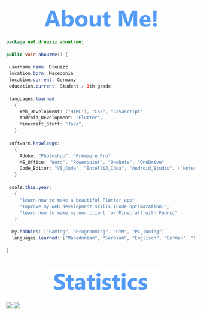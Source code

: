 <div align="center">
  <div class="about-me" align="center">
    <h1>
      <img align="center" height=70 src="/img/about-me-logo1.png"/>
    </h1>
  </div>
  <div align="left">  

  ```java
  package net.dreuzzz.about-me;

  public void aboutMe() {
  
   username.name: Dreuzzz
   location.born: Macedonia
   location.current: Germany
   education.current: Student / 9th grade

   languages.learned:
     {
       Web_Development: ("HTML"), "CSS", "JavaScript"
       Android_Development: "Flutter",
       Minecraft_Stuff: "Java",
     }

   software.knowledge:
     {
       Adobe: "Photoshop", "Premiere_Pro"
       MS_Office: "Word", "Powerpoint", "OneNote", "OneDrive"        
       Code_Editor: "VS_Code", "IntelliJ_Idea", "Android_Studio", ("Notepad++")
     }

   goals.this.year:
     {
       "learn how to make a beautiful Flutter app",
       "Improve my web development skills (Code optimazation)",
       "learn how to make my own client for Minecraft with Fabric"
     }

    my.hobbies: ["Gaming", "Programming", "GYM", "PC_Tuning"]
    languages.learned: ["Macedonian", "Serbian", "Englisch", "German", "French"]

  }
  ```

</div>
  <div class="about-me" align="center">
    <h1>
      <img align="center" height=70 src="/img/statistics-logo.png"/>
    </h1>
  </div>
</div>
  <div class="stats">
      <img height=150 align="center" src="https://readme-stats-dreuzzz1s-projects.vercel.app//api?username=dreuzz&card_width=300&include_all_commits=true&custom_title=Dreuzzz%20Statistics!&hide_rank=false&hide=prs,issues&show_icons=true&theme=github_dark_dimmed&hide-border=true"/>
      <img height=150 align="center" src="https://readme-stats-dreuzzz1s-projects.vercel.app/api/top-langs?username=dreuzz&card_width=300&custom_title=My%20Favourite%20Languages&theme=github_dark_dimmed&layout=normal&exclude_repo=Dreuzz,readme-stats&hide-border=true">
  </div>
</div>
